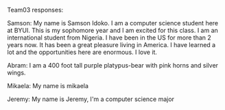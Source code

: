 Team03 responses:

Samson:
My name is Samson Idoko. I am a computer science student here at BYUI. This is my sophomore year and I am excited for this class. I am an international student from Nigeria. I have been in the US for more than 2 years now.
It has been a great pleasure living in America. I have learned a lot and the opportunities here are enormous.
I love it.

Abram: I am a 400 foot tall purple platypus-bear with pink horns and silver wings.

Mikaela: My name is mikaela

Jeremy: My name is Jeremy, I'm a computer science major

